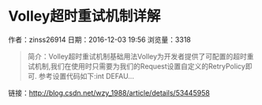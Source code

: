 # Volley超时重试机制详解
作者：zinss26914
日期：2016-12-03 19:56
浏览量：3318
> 简介：Volley超时重试机制基础用法Volley为开发者提供了可配置的超时重试机制,我们在使用时只需要为我们的Request设置自定义的RetryPolicy即可. 
参考设置代码如下:int DEFAU...

 链接：http://blog.csdn.net/wzy_1988/article/details/53445958
